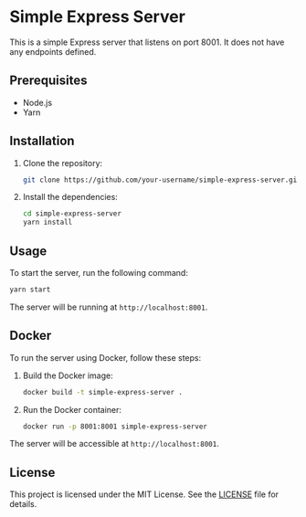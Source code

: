 # Simple Express Server

This is a simple Express server that listens on port 8001. It does not have any endpoints defined.

## Prerequisites

- Node.js
- Yarn

## Installation

1. Clone the repository:

   ```bash
   git clone https://github.com/your-username/simple-express-server.git
   ```

2. Install the dependencies:

   ```bash
   cd simple-express-server
   yarn install
   ```

## Usage

To start the server, run the following command:

```bash
yarn start
```

The server will be running at `http://localhost:8001`.

## Docker

To run the server using Docker, follow these steps:

1. Build the Docker image:

   ```bash
   docker build -t simple-express-server .
   ```

2. Run the Docker container:

   ```bash
   docker run -p 8001:8001 simple-express-server
   ```

The server will be accessible at `http://localhost:8001`.

## License

This project is licensed under the MIT License. See the [LICENSE](LICENSE) file for details.